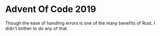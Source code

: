 # Advent Of Code 2019

Though the ease of handling errors is one of the many benefits of Rust, I
didn't bother to do any of that.

